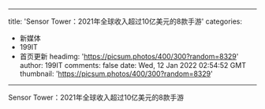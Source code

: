 
---
title: 'Sensor Tower：2021年全球收入超过10亿美元的8款手游'
categories: 
 - 新媒体
 - 199IT
 - 首页更新
headimg: 'https://picsum.photos/400/300?random=8329'
author: 199IT
comments: false
date: Wed, 12 Jan 2022 02:54:52 GMT
thumbnail: 'https://picsum.photos/400/300?random=8329'
---

<div>   
Sensor Tower：2021年全球收入超过10亿美元的8款手游  
</div>
            